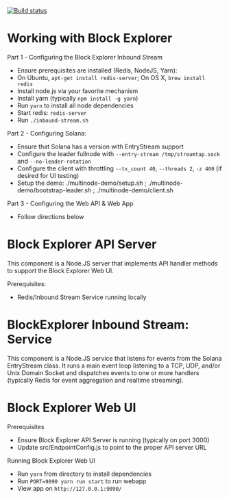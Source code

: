 [![Build status][travis-image]][travis-url]

[travis-image]: https://api.travis-ci.org/solana-labs/blockexplorer.svg?branch=master
[travis-url]: https://travis-ci.org/solana-labs/blockexplorer

# Working with Block Explorer

Part 1 - Configuring the Block Explorer Inbound Stream

* Ensure prerequisites are installed (Redis, NodeJS, Yarn):
* On Ubuntu, ```apt-get install redis-server```; On OS X, ```brew install redis```
* Install node.js via your favorite mechanism
* Install yarn (typically ```npm install -g yarn```)
* Run `yarn` to install all node dependencies
* Start redis: `redis-server`
* Run `./inbound-stream.sh`

Part 2 - Configuring Solana:

* Ensure that Solana has a version with EntryStream support
* Configure the leader fullnode with ```--entry-stream /tmp/streamtap.sock``` and ```--no-leader-rotation```
* Configure the client with throttling ```--tx_count 40```, ```--threads 2```, ```-z 400``` (if desired for UI testing)
* Setup the demo: ./multinode-demo/setup.sh ; ./multinode-demo/bootstrap-leader.sh ; ./multinode-demo/client.sh

Part 3 - Configuring the Web API & Web App
* Follow directions below

# Block Explorer API Server

This component is a Node.JS server that implements
API handler methods to support the Block Explorer
Web UI.

Prerequisites:
* Redis/Inbound Stream Service running locally

# BlockExplorer Inbound Stream: Service

This component is a Node.JS service that listens for events from
the Solana EntryStream class. It runs a main event loop listening to
a TCP, UDP, and/or Unix Domain Socket and dispatches events to one
or more handlers (typically Redis for event aggregation and realtime
streaming).

# Block Explorer Web UI

Prerequisites

* Ensure Block Explorer API Server is running (typically on port 3000)
* Update src/EndpointConfig.js to point to the proper API server URL

Running Block Explorer Web UI

* Run `yarn` from directory to install dependencies
* Run `PORT=9090 yarn run start` to run webapp
* View app on `http://127.0.0.1:9090/`

